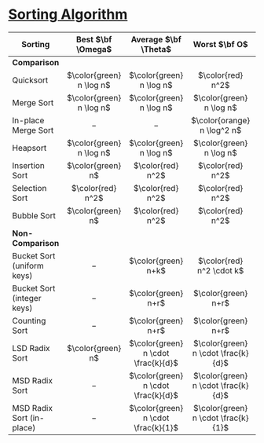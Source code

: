 <!-- hotfix: KaTeX -->
<!-- https://github.com/yzane/vscode-markdown-pdf/issues/21/ -->
<script type="text/javascript" src="http://cdn.mathjax.org/mathjax/latest/MathJax.js?config=TeX-AMS-MML_HTMLorMML"></script>
<script type="text/x-mathjax-config">MathJax.Hub.Config({ tex2jax: { inlineMath: [['$', '$']] }, messageStyle: 'none' });</script>

# [Sorting Algorithm](https://en.wikipedia.org/wiki/Sorting_algorithm)

| Sorting | Best $\bf \Omega$ | Average $\bf \Theta$ | Worst $\bf O$ | Memory | Stable |
| --- | :---: | :---: | :---: | :---: | :---: |
| **Comparison** | | | |
| Quicksort | $\color{green} n \log n$ | $\color{green} n \log n$ | $\color{red} n^2$ | $\color{orange} \log n$ | $\color{red} \textsf{✗}$ |
| Merge Sort | $\color{green} n \log n$ | $\color{green} n \log n$ | $\color{green} n \log n$ | $\color{red} n$ | $\color{green} \checkmark$ |
| In-place Merge Sort | $-$ | $-$ | $\color{orange} n \log^2 n$ | $\color{green} 1$ | $\color{green} \checkmark$ |
| Heapsort | $\color{green} n \log n$ | $\color{green} n \log n$ | $\color{green} n \log n$ | $\color{green} 1$ | $\color{red} \textsf{✗}$ |
| Insertion Sort | $\color{green} n$ | $\color{red} n^2$ | $\color{red} n^2$ | $\color{green} 1$ | $\color{green} \checkmark$ |
| Selection Sort | $\color{red} n^2$ | $\color{red} n^2$ | $\color{red} n^2$ | $\color{green} 1$ | $\color{red} \textsf{✗}$ |
| Bubble Sort | $\color{green} n$ | $\color{red} n^2$ | $\color{red} n^2$ | $\color{green} 1$ | $\color{green} \checkmark$ |
| **Non-Comparison** | | | |
| Bucket Sort (uniform keys) | $-$ | $\color{green} n+k$ | $\color{red} n^2 \cdot k$ | $n \cdot k$ | $\color{green} \checkmark$ |
| Bucket Sort (integer keys) | $-$ | $\color{green} n+r$ | $\color{green} n+r$ | $n+r$ | $\color{green} \checkmark$ |
| Counting Sort | $-$ | $\color{green} n+r$ | $\color{green} n+r$ | $n+r$ | $\color{green} \checkmark$ |
| LSD Radix Sort | $\color{green} n$ | $\color{green} n \cdot \frac{k}{d}$ | $\color{green} n \cdot \frac{k}{d}$ | $n + 2^d$ | $\color{green} \checkmark$ |
| MSD Radix Sort | $-$ | $\color{green} n \cdot \frac{k}{d}$ | $\color{green} n \cdot \frac{k}{d}$ | $n + 2^d$ | $\color{green} \checkmark$ |
| MSD Radix Sort (in-place) | $-$ | $\color{green} n \cdot \frac{k}{1}$ | $\color{green} n \cdot \frac{k}{1}$ | $2^1$ | $\color{red} \textsf{✗}$ |
